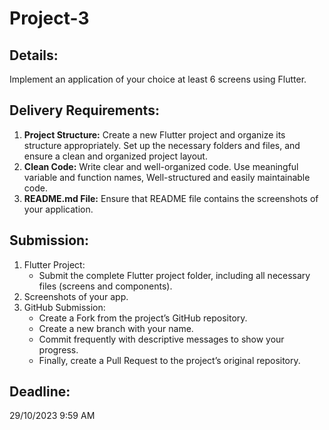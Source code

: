 # Project-3

## Details:
Implement an application of your choice at least 6 screens using Flutter.

## Delivery Requirements:
1. **Project Structure:** Create a new Flutter project and organize its structure appropriately. Set up the necessary folders and files, and ensure a clean and organized project layout.
2. **Clean Code:** Write clear and well-organized code. Use meaningful variable and function names, Well-structured and easily maintainable code.
3. **README.md File:** Ensure that README file contains the screenshots of your application.


## Submission:
1. Flutter Project:
   - Submit the complete Flutter project folder, including all necessary files (screens and components).
2. Screenshots of your app.
3. GitHub Submission:
   - Create a Fork from the project’s GitHub repository.
   - Create a new branch with your name.
   - Commit frequently with descriptive messages to show your progress.
   - Finally, create a Pull Request to the project’s original repository.


## Deadline: 
29/10/2023  9:59 AM
